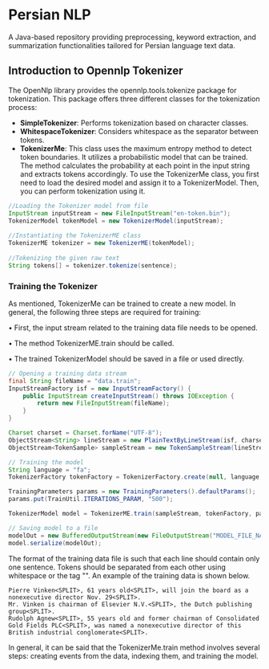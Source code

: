 # Persian NLP

A Java-based repository providing preprocessing, keyword extraction, and summarization functionalities tailored for Persian language text data.

## Introduction to Opennlp Tokenizer

The OpenNlp library provides the opennlp.tools.tokenize package for tokenization. This package offers three different classes for the tokenization process:
- **SimpleTokenizer**: Performs tokenization based on character classes.
- **WhitespaceTokenizer**: Considers whitespace as the separator between tokens.
- **TokenizerMe**: This class uses the maximum entropy method to detect token boundaries. It utilizes a probabilistic model that can be trained. The method calculates the probability at each point in the input string and extracts tokens accordingly.
To use the TokenizerMe class, you first need to load the desired model and assign it to a TokenizerModel. Then, you can perform tokenization using it.

```java
//Loading the Tokenizer model from file
InputStream inputStream = new FileInputStream("en-token.bin"); 
TokenizerModel tokenModel = new TokenizerModel(inputStream); 
	       
//Instantiating the TokenizerME class 
TokenizerME tokenizer = new TokenizerME(tokenModel); 
	       
//Tokenizing the given raw text 
String tokens[] = tokenizer.tokenize(sentence);  
```

### Training the Tokenizer
As mentioned, TokenizerMe can be trained to create a new model. In general, the following three steps are required for training:

• First, the input stream related to the training data file needs to be opened.

• The method TokenizerME.train should be called.

• The trained TokenizerModel should be saved in a file or used directly.

```java
// Opening a training data stream
final String fileName = "data.train";
InputStreamFactory isf = new InputStreamFactory() {
    public InputStream createInputStream() throws IOException {
        return new FileInputStream(fileName);
    }
}

Charset charset = Charset.forName("UTF-8");
ObjectStream<String> lineStream = new PlainTextByLineStream(isf, charset);
ObjectStream<TokenSample> sampleStream = new TokenSampleStream(lineStream);

// Training the model
String language = "fa";
TokenizerFactory tokenFactory = TokenizerFactory.create(null, language, null, true, null);

TrainingParameters params = new TrainingParameters().defaultParams();
params.put(TrainUtil.ITERATIONS_PARAM, "500");

TokenizerModel model = TokenizerME.train(sampleStream, tokenFactory, params);

// Saving model to a file
modelOut = new BufferedOutputStream(new FileOutputStream("MODEL_FILE_NAME"));
model.serialize(modelOut);

```

The format of the training data file is such that each line should contain only one sentence. Tokens should be separated from each other using whitespace or the tag "<SPLIT>". An example of the training data is shown below.

```
Pierre Vinken<SPLIT>, 61 years old<SPLIT>, will join the board as a nonexecutive director Nov. 29<SPLIT>.
Mr. Vinken is chairman of Elsevier N.V.<SPLIT>, the Dutch publishing group<SPLIT>.
Rudolph Agnew<SPLIT>, 55 years old and former chairman of Consolidated Gold Fields PLC<SPLIT>, was named a nonexecutive director of this British industrial conglomerate<SPLIT>.
```

In general, it can be said that the TokenizerMe.train method involves several steps: creating events from the data, indexing them, and training the model.


